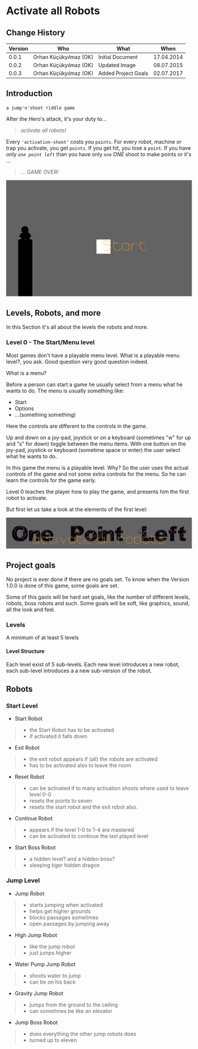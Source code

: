 # Activate all Robots

## Change History

| Version | Who                    | What                | When       |
|---------|------------------------|---------------------|------------|
| 0.0.1   | Orhan Küçükyılmaz (OK) | Initial Document    | 17.04.2014 |
| 0.0.2   | Orhan Küçükyılmaz (OK) | Updated Image       | 08.07.2015 |
| 0.0.3   | Orhan Küçükyılmaz (OK) | Added Project Goals | 02.07.2017 |

## Introduction

    a jump'n'shoot riddle game

After the Hero's attack, it's your duty to...

> *activate all robots!*

Every `'activation-shoot'` costs you `points`. For every robot, machine or trap you activate, you get `points`. If you get hit, you lose a `point`. If you have only *`one point left`* than you have only `one` *ONE* shoot to make points or it's ...

> ... *GAME OVER!*

![His name is mini](./src/assets/img/aar.png "His name is mini")

## Levels, Robots, and more

In this Section it's all about the levels the robots and more.

### Level 0 - The Start/Menu level

Most games don't have a playable menu level. What is a playable menu level?, you ask. Good question very good question indeed.

What is a menu?

Before a person can start a game he usually select from a menu what he wants to do. The menu is usually something like:

-   Start
-   Options
-   ...(something something)

Here the controls are different to the controls in the game.

Up and down on a joy-pad, joystick or on a keyboard (sometimes "w" for up and "s" for down) toggle between the menu items. With one button on the joy-pad, joystick or keyboard (sometime space or enter) the user select what he wants to do.

In this game the menu is a playable level. Why? So the user uses the actual controls of the game and not some extra controls for the menu. So he can learn the controls for the game early.

Level 0 teaches the player how to play the game, and presents him the first robot to activate.

But first let us take a look at the elements of the first level:

![The Title](./src/assets/img/title.png "The Title")

## Project goals

No project is ever done if there are no goals set. To know when the Version 1.0.0 is done of this game, some goals are set.

Some of this gaols will be hard set goals, like the number of different levels, robots, boss robots and such. Some goals will be soft, like graphics, sound, all the look and feel.

### Levels

A minimum of at least 5 levels

#### Level Structure

Each level exist of 5 sub-levels. Each new level introduces a new robot, each sub-level introduces a a new sub-version of the robot.

## Robots

### Start Level

-   Start Robot

> -   the Start Robot has to be activated
> -   if activated it falls down

-   Exit Robot

> -   the exit robot appears if (all) the robots are activated
> -   has to be activated also to leave the room

-   Reset Robot

> -   can be activated if to many activation shoots where used to leave level 0-0
> -   resets the points to seven
> -   resets the start robot and the exit robot also.

-   Continue Robot

> -   appears if the level 1-0 to 1-4 are mastered
> -   can be activated to continue the last played level

-   Start Boss Robot

> -   a hidden level? and a hidden boss?
> -   sleeping tiger hidden dragon

### Jump Level

-   Jump Robot

> -   starts jumping when activated
> -   helps get higher grounds
> -   blocks passages sometimes
> -   open passages by jumping away

-   High Jump Robot

> -   like the jump robot
> -   just jumps higher

-   Water Pump Jump Robot

> -   shoots water to jump
> -   can be on his back

-   Gravity Jump Robot

> -   jumps from the ground to the ceiling
> -   can sometimes be like an elevator

-   Jump Boss Robot

> -   does everything the other jump robots does
> -   turned up to eleven
